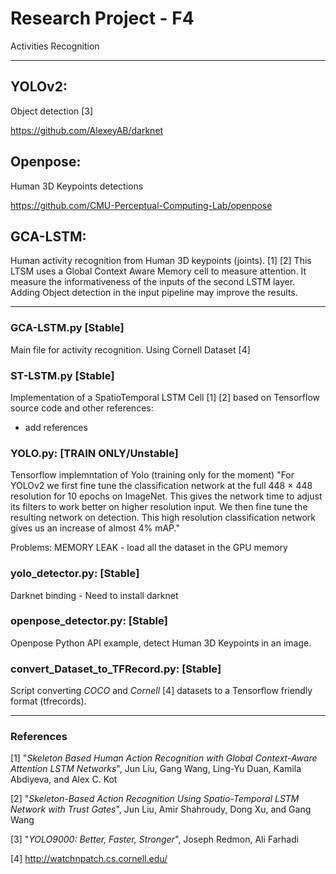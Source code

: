 # Research Project - F4
Activities Recognition

----------------

## YOLOv2:
Object detection [3]

https://github.com/AlexeyAB/darknet

## Openpose:
Human 3D Keypoints detections

https://github.com/CMU-Perceptual-Computing-Lab/openpose

## GCA-LSTM:
Human activity recognition from Human 3D keypoints (joints). [1] [2]
This LTSM uses a Global Context Aware Memory cell to measure attention.
It measure the informativeness of the inputs of the second LSTM layer.
Adding Object detection in the input pipeline may improve the results.

------------------

### GCA-LSTM.py [Stable]
Main file for activity recognition.
Using Cornell Dataset [4]

### ST-LSTM.py [Stable]
Implementation of a SpatioTemporal LSTM Cell [1] [2] based on Tensorflow source code and other references:
- add references

### YOLO.py: [TRAIN ONLY/Unstable]
Tensorflow implemntation of Yolo (training only for the moment)
"For YOLOv2 we first fine tune the classification network
at the full 448 × 448 resolution for 10 epochs on ImageNet.
This gives the network time to adjust its filters to work better
on higher resolution input. We then fine tune the resulting
network on detection. This high resolution classification
network gives us an increase of almost 4% mAP."

Problems: MEMORY LEAK - load all the dataset in the GPU memory

### yolo_detector.py: [Stable]
Darknet binding - Need to install darknet

### openpose_detector.py: [Stable]
Openpose Python API example, detect Human 3D Keypoints in an image.

### convert_Dataset_to_TFRecord.py: [Stable]
Script converting _COCO_ and _Cornell_ [4] datasets to a Tensorflow friendly format (tfrecords).

--------------------

### References

[1] "_Skeleton Based Human Action Recognition with Global Context-Aware Attention LSTM Networks_", Jun Liu, Gang Wang, Ling-Yu Duan, Kamila Abdiyeva, and Alex C. Kot

[2] "_Skeleton-Based Action Recognition Using Spatio-Temporal LSTM Network with Trust Gates_", Jun Liu, Amir Shahroudy, Dong Xu, and Gang Wang

[3] "_YOLO9000: Better, Faster, Stronger_", Joseph Redmon, Ali Farhadi

[4] http://watchnpatch.cs.cornell.edu/

